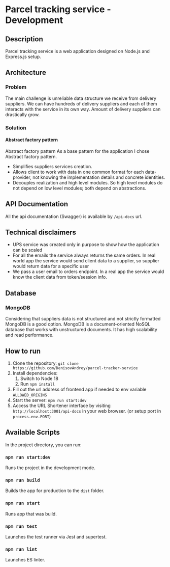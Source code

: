 # Parcel tracking service - Development

## Description

Parcel tracking service is a web application designed on Node.js and Express.js setup.

## Architecture

### Problem
The main challenge is unreliable data structure we receive from delivery suppliers. 
We can have hundreds of delivery suppliers and each of them interacts with the service in its own way.
Amount of delivery suppliers can drastically grow.

### Solution
#### Abstract factory pattern
Abstract factory pattern
As a base pattern for the application I chose Abstract factory pattern.

- Simplifies suppliers services creation.
- Allows client to work with data in one common format for each data-provider, not knowing the implementation details and concrete identities.
- Decouples realization and high level modules. So high level modules do not depend on low level modules; both depend on abstractions.


## API Documentation

All the api documentation (Swagger) is available by `/api-docs` url.

## Technical disclaimers
- UPS service was created only in purpose to show how the application can be scaled
- For all the emails the service always returns the same orders. In real world app the service would send client data to a supplier, so supplier would return data for a specific user
- We pass a user email to orders endpoint. In a real app the service would know the client data from token/session info.

## Database
### MongoDB
Considering that suppliers data is not structured and not strictly formatted MongoDB is a good option.
MongoDB is a document-oriented NoSQL database that works with unstructured documents. 
It has high scalability and read performance. 

## How to run

1. Clone the repository: `git clone https://github.com/DenisovAndrey/parcel-tracker-service`
2. Install dependencies:
    1. Switch to Node 18
    2. Run `npm install`
3. Fill out the url address of frontend app if needed to env variable `ALLOWED_ORIGINS`
4. Start the server: `npm run start:dev`
5. Access the URL Shortener interface by visiting `http://localhost:3001/api-docs` in your web browser. (or setup port
   in `process.env.PORT`)

## Available Scripts

In the project directory, you can run:

### `npm run start:dev`

Runs the project in the development mode.

### `npm run build`

Builds the app for production to the `dist` folder.

### `npm run start`

Runs app that was build.

### `npm run test`

Launches the test runner via Jest and supertest.

### `npm run lint`

Launches ES linter.

